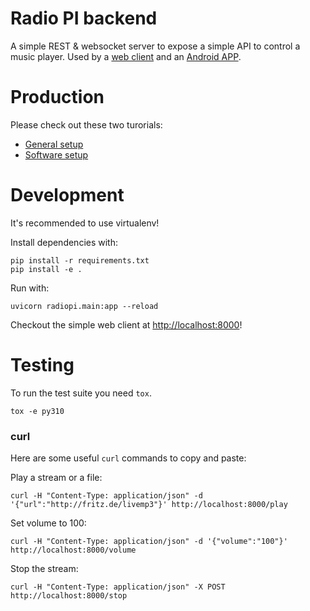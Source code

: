 Radio PI backend
================

A simple REST & websocket server to expose a simple API
to control a music player. Used by a [web client]( https://github.com/radio-pi/python-websocket-backend/blob/master/index.html)
and an [Android APP]( https://github.com/radio-pi/RadioPi ).

# Production

Please check out these two turorials:

  * [General setup]( https://radio-pi.github.io/2016-01-12-setup-a-radio-pi/  )
  * [Software setup]( https://radio-pi.github.io/2016-01-13-setup-a-radio-pi-software/ )


# Development

It's recommended to use virtualenv!

Install dependencies with:

```
pip install -r requirements.txt
pip install -e .
```
Run with:

```
uvicorn radiopi.main:app --reload
```

Checkout the simple web client at [http://localhost:8000](http://localhost:8000)!


# Testing

To run the test suite you need `tox`.

```
tox -e py310
```

### curl

Here are some useful `curl` commands to copy and paste:


Play a stream or a file:
```
curl -H "Content-Type: application/json" -d '{"url":"http://fritz.de/livemp3"}' http://localhost:8000/play
```


Set volume to 100:
```
curl -H "Content-Type: application/json" -d '{"volume":"100"}' http://localhost:8000/volume
```

Stop the stream:
```
curl -H "Content-Type: application/json" -X POST http://localhost:8000/stop
```
